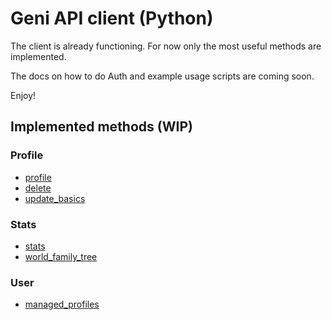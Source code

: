 # Geni API client (Python)

The client is already functioning. For now only the most useful methods are implemented.

The docs on how to do Auth and example usage scripts are coming soon.

Enjoy!

## Implemented methods (WIP)
### Profile
- [profile](https://www.geni.com/platform/developer/help/api?path=profile)
- [delete](https://www.geni.com/platform/developer/help/api?path=profile%2Fdelete)
- [update_basics](https://www.geni.com/platform/developer/help/api?path=profile%2Fupdate-basics)
### Stats
- [stats](https://www.geni.com/platform/developer/help/api?path=stats)
- [world_family_tree](https://www.geni.com/platform/developer/help/api?path=stats%2Fworld-family-tree)
### User
- [managed_profiles](https://www.geni.com/platform/developer/help/api?path=user%2Fmanaged-profiles)
